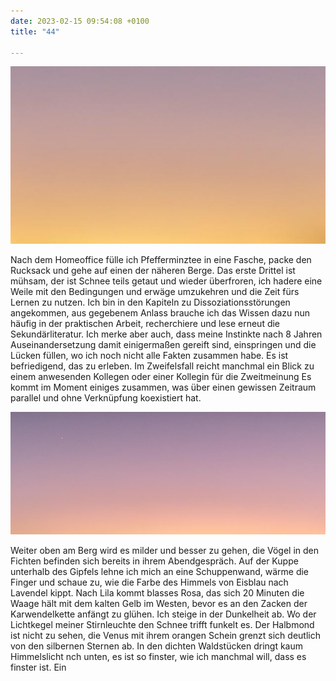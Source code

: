 ```yaml
---
date: 2023-02-15 09:54:08 +0100
title: "44"

---
```

![](/uploads/februar-1.jpg)

Nach dem Homeoffice fülle ich Pfefferminztee in eine Fasche, packe den Rucksack und gehe auf einen der näheren Berge. Das erste Drittel ist mühsam, der ist Schnee teils getaut und wieder überfroren, ich hadere eine Weile mit den Bedingungen und erwäge umzukehren und die Zeit fürs Lernen zu nutzen. Ich bin in den Kapiteln zu Dissoziationsstörungen angekommen, aus gegebenem Anlass brauche ich das Wissen dazu nun häufig in der praktischen Arbeit, recherchiere und lese erneut die Sekundärliteratur. Ich merke aber auch, dass meine Instinkte nach 8 Jahren Auseinandersetzung damit einigermaßen gereift sind, einspringen und die Lücken füllen, wo ich noch nicht alle Fakten zusammen habe. Es ist befriedigend, das zu erleben. Im Zweifelsfall reicht manchmal ein Blick zu einem anwesenden Kollegen oder einer Kollegin für die Zweitmeinung Es kommt im Moment einiges zusammen, was über einen gewissen Zeitraum parallel und ohne Verknüpfung koexistiert hat. 

![](/uploads/februar-2.jpg)

Weiter oben am Berg wird es milder und besser zu gehen, die Vögel in den Fichten befinden sich bereits in ihrem Abendgespräch. Auf der Kuppe unterhalb des Gipfels lehne ich mich an eine Schuppenwand, wärme die Finger und schaue zu, wie die Farbe des Himmels von Eisblau nach Lavendel kippt. Nach Lila kommt blasses Rosa, das sich 20 Minuten die Waage hält mit dem kalten Gelb im Westen, bevor es an den Zacken der Karwendelkette anfängt zu glühen. Ich steige in der Dunkelheit ab. Wo der Lichtkegel meiner Stirnleuchte den Schnee trifft funkelt es. Der Halbmond ist nicht zu sehen, die Venus mit ihrem orangen Schein grenzt sich deutlich von den silbernen Sternen ab. In den dichten Waldstücken dringt kaum Himmelslicht nch unten, es ist so finster, wie ich manchmal will, dass es finster ist. Ein 